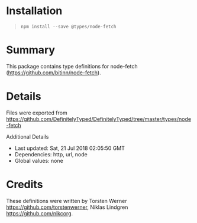 # Installation
> `npm install --save @types/node-fetch`

# Summary
This package contains type definitions for node-fetch (https://github.com/bitinn/node-fetch).

# Details
Files were exported from https://github.com/DefinitelyTyped/DefinitelyTyped/tree/master/types/node-fetch

Additional Details
 * Last updated: Sat, 21 Jul 2018 02:05:50 GMT
 * Dependencies: http, url, node
 * Global values: none

# Credits
These definitions were written by Torsten Werner <https://github.com/torstenwerner>, Niklas Lindgren <https://github.com/nikcorg>.

